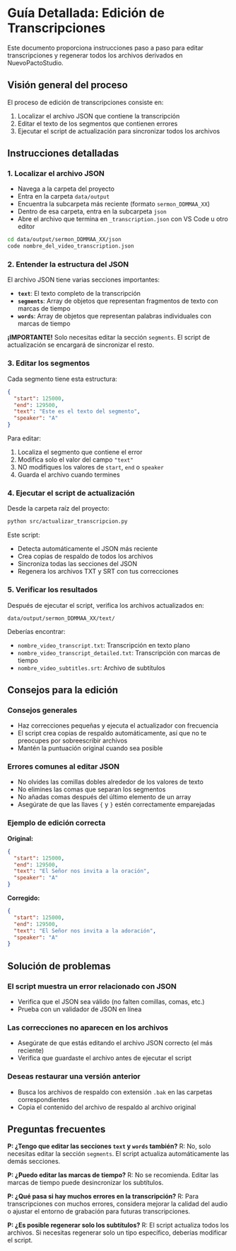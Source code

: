 # Guía Detallada: Edición de Transcripciones

Este documento proporciona instrucciones paso a paso para editar transcripciones y regenerar todos los archivos derivados en NuevoPactoStudio.

## Visión general del proceso

El proceso de edición de transcripciones consiste en:

1. Localizar el archivo JSON que contiene la transcripción
2. Editar el texto de los segmentos que contienen errores
3. Ejecutar el script de actualización para sincronizar todos los archivos

## Instrucciones detalladas

### 1. Localizar el archivo JSON

- Navega a la carpeta del proyecto
- Entra en la carpeta `data/output`
- Encuentra la subcarpeta más reciente (formato `sermon_DDMMAA_XX`)
- Dentro de esa carpeta, entra en la subcarpeta `json`
- Abre el archivo que termina en `_transcription.json` con VS Code u otro editor

```bash
cd data/output/sermon_DDMMAA_XX/json
code nombre_del_video_transcription.json
```

### 2. Entender la estructura del JSON

El archivo JSON tiene varias secciones importantes:

- **`text`**: El texto completo de la transcripción
- **`segments`**: Array de objetos que representan fragmentos de texto con marcas de tiempo
- **`words`**: Array de objetos que representan palabras individuales con marcas de tiempo

**¡IMPORTANTE!** Solo necesitas editar la sección `segments`. El script de actualización se encargará de sincronizar el resto.

### 3. Editar los segmentos

Cada segmento tiene esta estructura:

```json
{
  "start": 125000,
  "end": 129500,
  "text": "Este es el texto del segmento",
  "speaker": "A"
}
```

Para editar:
1. Localiza el segmento que contiene el error
2. Modifica solo el valor del campo `"text"`
3. NO modifiques los valores de `start`, `end` o `speaker`
4. Guarda el archivo cuando termines

### 4. Ejecutar el script de actualización

Desde la carpeta raíz del proyecto:

```bash
python src/actualizar_transcripcion.py
```

Este script:
- Detecta automáticamente el JSON más reciente
- Crea copias de respaldo de todos los archivos
- Sincroniza todas las secciones del JSON
- Regenera los archivos TXT y SRT con tus correcciones

### 5. Verificar los resultados

Después de ejecutar el script, verifica los archivos actualizados en:
```
data/output/sermon_DDMMAA_XX/text/
```

Deberías encontrar:
- `nombre_video_transcript.txt`: Transcripción en texto plano
- `nombre_video_transcript_detailed.txt`: Transcripción con marcas de tiempo
- `nombre_video_subtitles.srt`: Archivo de subtítulos

## Consejos para la edición

### Consejos generales
- Haz correcciones pequeñas y ejecuta el actualizador con frecuencia
- El script crea copias de respaldo automáticamente, así que no te preocupes por sobreescribir archivos
- Mantén la puntuación original cuando sea posible

### Errores comunes al editar JSON
- No olvides las comillas dobles alrededor de los valores de texto
- No elimines las comas que separan los segmentos
- No añadas comas después del último elemento de un array
- Asegúrate de que las llaves `{` y `}` estén correctamente emparejadas

### Ejemplo de edición correcta

**Original:**
```json
{
  "start": 125000,
  "end": 129500,
  "text": "El Señor nos invita a la oración",
  "speaker": "A"
}
```

**Corregido:**
```json
{
  "start": 125000,
  "end": 129500,
  "text": "El Señor nos invita a la adoración",
  "speaker": "A"
}
```

## Solución de problemas

### El script muestra un error relacionado con JSON
- Verifica que el JSON sea válido (no falten comillas, comas, etc.)
- Prueba con un validador de JSON en línea

### Las correcciones no aparecen en los archivos
- Asegúrate de que estás editando el archivo JSON correcto (el más reciente)
- Verifica que guardaste el archivo antes de ejecutar el script

### Deseas restaurar una versión anterior
- Busca los archivos de respaldo con extensión `.bak` en las carpetas correspondientes
- Copia el contenido del archivo de respaldo al archivo original

## Preguntas frecuentes

**P: ¿Tengo que editar las secciones `text` y `words` también?**
R: No, solo necesitas editar la sección `segments`. El script actualiza automáticamente las demás secciones.

**P: ¿Puedo editar las marcas de tiempo?**
R: No se recomienda. Editar las marcas de tiempo puede desincronizar los subtítulos.

**P: ¿Qué pasa si hay muchos errores en la transcripción?**
R: Para transcripciones con muchos errores, considera mejorar la calidad del audio o ajustar el entorno de grabación para futuras transcripciones.

**P: ¿Es posible regenerar solo los subtítulos?**
R: El script actualiza todos los archivos. Si necesitas regenerar solo un tipo específico, deberías modificar el script.